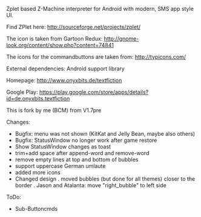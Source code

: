 Zplet based Z-Machine interpreter for Android with modern, SMS app style UI.

Find ZPlet here: 
http://sourceforge.net/projects/zplet/

The icon is taken from Gartoon Redux: 
http://gnome-look.org/content/show.php?content=74841

The icons for the commandbuttons are taken from:
http://typicons.com/

External dependencies:
Android support library

Homepage:
http://www.onyxbits.de/textfiction

Google Play:
https://play.google.com/store/apps/details?id=de.onyxbits.textfiction

This is fork by me (BCM) from V1.7pre

Changes:
- Bugfix: menu was not shown (KitKat and Jelly Bean, maybe also others)
- Bugfix: StatusWindow no longer work after game restore
- Show StatusWindow changes as toast
- trim+add space after append-word and remove-word
- remove empty lines at top and bottom of bubbles
- support uppercase German umlaute
- added more icons
- Changed design
. moved bubbles (but done for all themes) closer to the border
. Jason and Atalanta: move "right_bubble" to left side

ToDo:
- Sub-Buttoncmds
